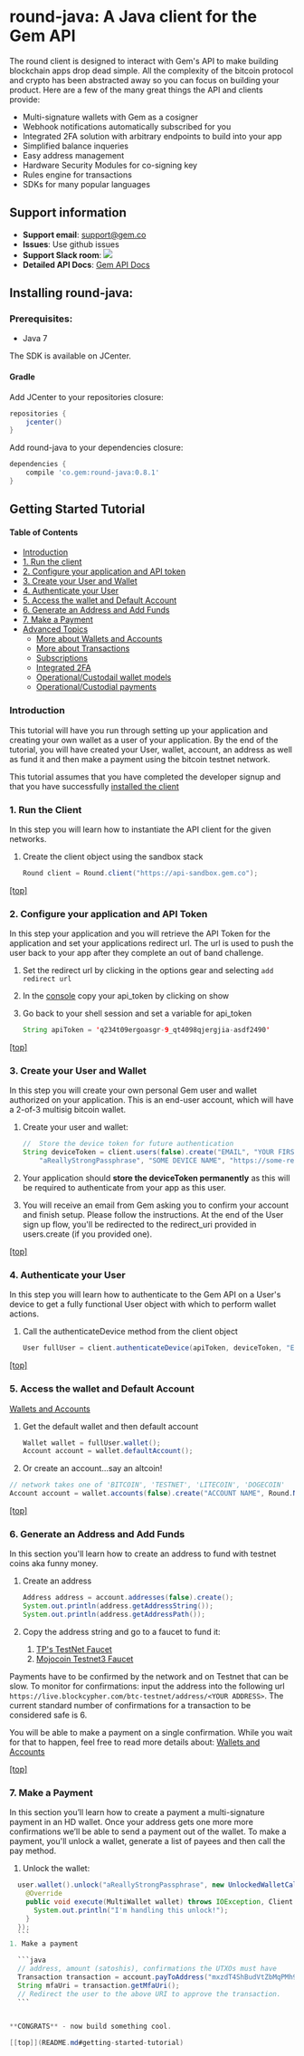 # round-java: A Java client for the Gem API
The round client is designed to interact with Gem's API to make building blockchain apps drop dead simple.  All the complexity of the bitcoin protocol and crypto has been abstracted away so you can focus on building your product.  Here are a few of the many great things the API and clients provide:

* Multi-signature wallets with Gem as a cosigner
* Webhook notifications automatically subscribed for you
* Integrated 2FA solution with arbitrary endpoints to build into your app
* Simplified balance inqueries
* Easy address management
* Hardware Security Modules for co-signing key
* Rules engine for transactions
* SDKs for many popular languages

## Support information
* __Support email__: [support@gem.co](mailto:support@gem.co)
* __Issues__:  Use github issues
* __Support Slack room__:  [![](https://chat.gem.co/badge.svg)](https://chat.gem.co)
* __Detailed API Docs__:  [Gem API Docs](http://guide.gem.co)

## Installing round-java:
### Prerequisites:
* Java 7

The SDK is available on JCenter.

#### Gradle
Add JCenter to your repositories closure:

```gradle
repositories {
	jcenter()
}
```

Add round-java to your dependencies closure:

```gradle
dependencies {
	compile 'co.gem:round-java:0.8.1'
}
```

## Getting Started Tutorial
#### Table of Contents
* [Introduction](README.md#Introduction)
* [1. Run the client](README.md#1-run-the-client)
* [2. Configure your application and API token](README.md#2-configure-your-application-and-api-token)
* [3. Create your User and Wallet](README.md#3-create-your-user-and-wallet)
* [4. Authenticate your User](README.md#4-authenticate-your-user)
* [5. Access the wallet and Default Account](README.md#5-access-the-wallet-and-default-account)
* [6. Generate an Address and Add Funds](README.md#6-generate-an-address-and-add-funds)
* [7. Make a Payment](README.md#7-make-a-payment)
* [Advanced Topics](docs/advanced.md)
	* [More about Wallets and Accounts](docs/advanced.md#wallets-and-accounts)
	* [More about Transactions](docs/advanced.md#transactions-and-payments)
	* [Subscriptions](docs/advanced.md#subscriptions)
	* [Integrated 2FA](docs/advanced.md#integrated-2fa)
	* [Operational/Custodail wallet models](docs/advanced.md#operationalcustodial-wallets)
	* [Operational/Custodial payments](docs/advanced.md#payments)

### Introduction
This tutorial will have you run through setting up your application and creating your own wallet as a user of your application.  By the end of the tutorial, you will have created your User, wallet, account, an address as well as fund it and then make a payment using the bitcoin testnet network.

This tutorial assumes that you have completed the developer signup and that you have successfully [installed the client](docs/install.md)

### 1. Run the Client
In this step you will learn how to instantiate the API client for the given networks.

1. Create the client object using the sandbox stack

	```java
	Round client = Round.client("https://api-sandbox.gem.co");
	```

[[top]](README.md#getting-started-tutorial)

### 2. Configure your application and API Token
In this step your application and you will retrieve the API Token for the application and set your applications redirect url.  The url is used to push the user back to your app after they complete an out of band challenge.

1. Set the redirect url by clicking in the options gear and selecting `add redirect url`

1. In the [console](https://sandbox.gem.co) copy your api_token by clicking on show

1. Go back to your shell session and set a variable for api_token

	```java
	String apiToken = 'q234t09ergoasgr-9_qt4098qjergjia-asdf2490'
	```

[[top]](README.md#getting-started-tutorial)

### 3. Create your User and Wallet
In this step you will create your own personal Gem user and wallet authorized on your application.  This is an end-user account, which will have a 2-of-3 multisig bitcoin wallet.

1. Create your user and wallet:

	```java
    //  Store the device token for future authentication
    String deviceToken = client.users(false).create("EMAIL", "YOUR FIRST NAME", "YOUR LAST NAME",
        "aReallyStrongPassphrase", "SOME DEVICE NAME", "https://some-redirect-uri.com/");
	```

1. Your application should **store the deviceToken permanently** as this will be required to authenticate from your app as this user.
1. You will receive an email from Gem asking you to confirm your account and finish setup.  Please follow the instructions. At the end of the User sign up flow, you'll be redirected to the redirect_uri provided in users.create (if you provided one).

[[top]](README.md#getting-started-tutorial)

### 4. Authenticate your User
In this step you will learn how to authenticate to the Gem API on a User's device to get a fully functional User object with which to perform wallet actions.

1. Call the authenticateDevice method from the client object

	```java
	User fullUser = client.authenticateDevice(apiToken, deviceToken, "EMAIL");
	```

[[top]](README.md#getting-started-tutorial)

### 5. Access the wallet and Default Account
[Wallets and Accounts](docs/advanced.md#wallets-and-accounts)

1. Get the default wallet and then default account

	```java
	Wallet wallet = fullUser.wallet();
	Account account = wallet.defaultAccount();
	```
1. Or create an account...say an altcoin!

 ```java
 // network takes one of 'BITCOIN', 'TESTNET', 'LITECOIN', 'DOGECOIN'
 Account account = wallet.accounts(false).create("ACCOUNT NAME", Round.Network.LITECOIN);
 ```

[[top]](README.md#getting-started-tutorial)

### 6. Generate an Address and Add Funds
In this section you'll learn how to create an address to fund with testnet coins aka funny money.

1. Create an address

	```java
	Address address = account.addresses(false).create();
	System.out.println(address.getAddressString());
	System.out.println(address.getAddressPath());
	```
1. Copy the address string and go to a faucet to fund it:
	1. [TP's TestNet Faucet](https://tpfaucet.appspot.com/)
	1. [Mojocoin Testnet3 Faucet](http://faucet.xeno-genesis.com/)

Payments have to be confirmed by the network and on Testnet that can be slow.  To monitor for confirmations: input the address into the following url `https://live.blockcypher.com/btc-testnet/address/<YOUR ADDRESS>`.  The current standard number of confirmations for a transaction to be considered safe is 6.

You will be able to make a payment on a single confirmation.  While you wait for that to happen, feel free to read more details about:
[Wallets and Accounts](docs/advanced.md#wallets-and-accounts)

[[top]](README.md#getting-started-tutorial)

### 7. Make a Payment
In this section you’ll learn how to create a payment a multi-signature payment in an HD wallet.  Once your address gets one more more confirmations we’ll be able to send a payment out of the wallet.  To make a payment, you'll unlock a wallet, generate a list of payees and then call the pay method.

1. Unlock the wallet:

  ```java
    user.wallet().unlock("aReallyStrongPassphrase", new UnlockedWalletCallback() {
      @Override
      public void execute(MultiWallet wallet) throws IOException, Client.UnexpectedStatusCodeException {
        System.out.println("I'm handling this unlock!");
      }
    });
	```
1. Make a payment

	```java
	// address, amount (satoshis), confirmations the UTXOs must have
	Transaction transaction = account.payToAddress("mxzdT4ShBudVtZbMqPMh9NVM3CS56Fp11s", 25000, 6)
	String mfaUri = transaction.getMfaUri();
	// Redirect the user to the above URI to approve the transaction.
	```


**CONGRATS** - now build something cool.

[[top]](README.md#getting-started-tutorial)
